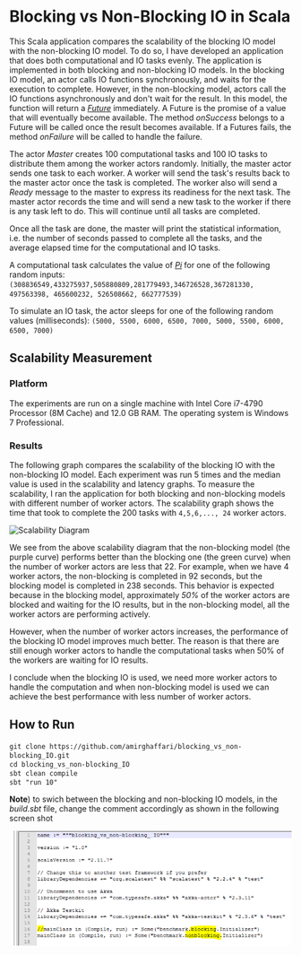 # Blocking vs Non-Blocking IO in Scala

This Scala application compares the scalability of the blocking IO model with the non-blocking IO model. To do so, I have developed an application that does both computational and IO tasks evenly. The application is implemented in both blocking and non-blocking IO models. In the blocking IO model, an actor calls IO functions synchronously, and waits for the execution to complete. However, in the non-blocking model, actors call the IO functions asynchronously and don't wait for the result. In this model, the function will return a [*Future*](http://docs.scala-lang.org/overviews/core/futures.html) immediately. A Future is the promise of a value that will eventually become available. The method *onSuccess* belongs to a Future will be called once the result becomes available. If a Futures fails, the method *onFailure* will be called to handle the failure.

The actor *Master* creates 100 computational tasks and 100 IO tasks to distribute them among the worker actors randomly. Initially, the master actor sends one task to each worker. A worker will send the task's results back to the master actor once the task is completed. The worker also will send a *Ready* message to the master to express its readiness for the next task. The master actor records the time and will send a new task to the worker if there is any task left to do. This will continue until all tasks are completed.

Once all the task are done, the master will print the statistical information, i.e. the number of seconds passed to complete all the tasks, and the average elapsed time for the computational and IO tasks.

A computational task calculates the value of [*Pi*](https://github.com/amirghaffari/Calculating-Pi-Using-Akka) for one of the following random inputs:
```(308836549,433275937,505880809,281779493,346726528,367281330, 497563398, 465600232, 526508662, 662777539)```

To simulate an IO task, the actor sleeps for one of the following random values (milliseconds):
```(5000, 5500, 6000, 6500, 7000, 5000, 5500, 6000, 6500, 7000)```



## Scalability Measurement
### Platform
The experiments are run on a single machine with Intel Core i7-4790 Processor (8M Cache) and 12.0 GB RAM. The operating system is Windows 7 Professional.

### Results

The following graph compares the scalability of the blocking IO with the non-blocking IO model. Each experiment was run 5 times and the median value is used in the scalability and latency graphs. To measure the scalability, I ran the application for both blocking and non-blocking models with different number of worker actors. The scalability graph shows the time that took to complete the 200 tasks with ```4,5,6,..., 24``` worker actors.

![Scalability Diagram](https://github.com/amirghaffari/blocking_vs_non-blocking_IO/blob/master/scalability.png "Scalability Diagram")

We see from the above scalability diagram that the non-blocking model (the purple curve) performs better than the blocking one (the green curve) when the number of worker actors are less that 22. For example, when we have 4 worker actors, the non-blocking is completed in 92 seconds, but the blocking model is completed in 238 seconds. This behavior is expected because in the blocking model, approximately *50%* of the worker actors are blocked and waiting for the IO results, but in the non-blocking model, all the worker actors are performing actively.

However, when the number of worker actors increases, the performance of the blocking IO model improves much better. The reason is that there are still enough worker actors to handle the computational tasks when 50% of the workers are waiting for IO results.

I conclude when the blocking IO is used, we need more worker actors to handle the computation and when non-blocking model is used we can achieve the best performance with less number of worker actors.


## How to Run

```{r, engine='bash', count_lines}
git clone https://github.com/amirghaffari/blocking_vs_non-blocking_IO.git
cd blocking_vs_non-blocking_IO
sbt clean compile
sbt "run 10" 
```

**Note**) to swich between the blocking and non-blocking IO models, in the *build.sbt* file, change the comment accordingly as shown in the following screen shot

![swich between the blocking and non-blocking IO models](https://github.com/amirghaffari/blocking_vs_non-blocking_IO/blob/master/switch.png "swich between the blocking and non-blocking IO models")
